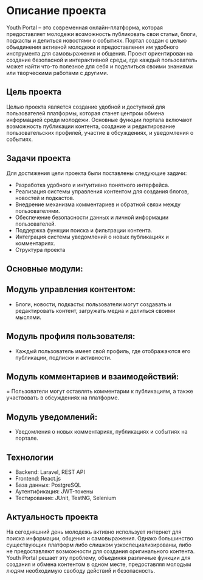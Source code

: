 # Описание проекта

Youth Portal – это современная онлайн-платформа, которая предоставляет молодежи возможность публиковать свои статьи, блоги, подкасты и делиться новостями о событиях. Портал создан с целью объединения активной молодежи и предоставления им удобного инструмента для самовыражения и общения. Проект ориентирован на создание безопасной и интерактивной среды, где каждый пользователь может найти что-то полезное для себя и поделиться своими знаниями или творческими работами с другими.

## Цель проекта

Целью проекта является создание удобной и доступной для пользователей платформы, которая станет центром обмена информацией среди молодежи. Основные функции портала включают возможность публикации контента, создание и редактирование пользовательских профилей, участие в обсуждениях, и уведомления о событиях.

## Задачи проекта

Для достижения цели проекта были поставлены следующие задачи:

- Разработка удобного и интуитивно понятного интерфейса.
- Реализация системы управления контентом для создания блогов, новостей и подкастов.
- Внедрение механизма комментариев и обратной связи между пользователями.
- Обеспечение безопасности данных и личной информации пользователей.
- Поддержка функции поиска и фильтрации контента.
- Интеграция системы уведомлений о новых публикациях и комментариях.
- Структура проекта

## Основные модули:

## Модуль управления контентом:
- Блоги, новости, подкасты: пользователи могут создавать и редактировать контент, загружать медиа и делиться своими мыслями.
## Модуль профиля пользователя:
- Каждый пользователь имеет свой профиль, где отображаются его публикации, подписки и активности.
## Модуль комментариев и взаимодействий:
= Пользователи могут оставлять комментарии к публикациям, а также участвовать в обсуждениях на платформе.
## Модуль уведомлений:
- Уведомления о новых комментариях, публикациях и событиях на портале.

## Технологии

- Backend: Laravel, REST API
- Frontend: React.js
- База данных: PostgreSQL
- Аутентификация: JWT-токены
- Тестирование: JUnit, TestNG, Selenium

## Актуальность проекта

На сегодняшний день молодежь активно использует интернет для поиска информации, общения и самовыражения. Однако большинство существующих платформ либо слишком узкоспециализированы, либо не предоставляют возможности для создания оригинального контента. Youth Portal решает эту проблему, объединяя различные функции для создания и обмена контентом в одном месте, предоставляя молодым людям необходимую свободу действий и безопасность.
